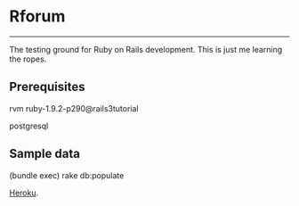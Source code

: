 # Rforum

---
The testing ground for Ruby on Rails development. 
This is just me learning the ropes.

## Prerequisites
rvm ruby-1.9.2-p290@rails3tutorial

postgresql

## Sample data
(bundle exec) rake db:populate

[Heroku](https://hidden-everglades-4774.herokuapp.com/).
